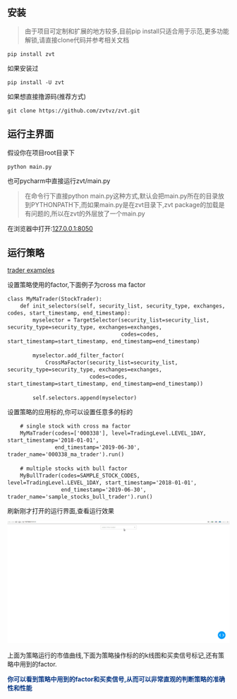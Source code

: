 ## 安装

> 由于项目可定制和扩展的地方较多,目前pip install只适合用于示范,更多功能解锁,请直接clone代码并参考相关文档

```
pip install zvt
```
如果安装过
```
pip install -U zvt
```
如果想直接撸源码(推荐方式)
```
git clone https://github.com/zvtvz/zvt.git
```
## 运行主界面
假设你在项目root目录下
```
python main.py
```
也可pycharm中直接运行zvt/main.py

> 在命令行下直接python main.py这种方式,默认会把main.py所在的目录放到PYTHONPATH下,而如果main.py是在zvt目录下,zvt package的加载是有问题的,所以在zvt的外层放了一个main.py

在浏览器中打开:[127.0.0.1:8050](http://127.0.0.1:8050)

## 运行策略
[trader examples](https://github.com/zvtvz/zvt/tree/master/examples/trader)

设置策略使用的factor,下面例子为cross ma factor
```
class MyMaTrader(StockTrader):
    def init_selectors(self, security_list, security_type, exchanges, codes, start_timestamp, end_timestamp):
        myselector = TargetSelector(security_list=security_list, security_type=security_type, exchanges=exchanges,
                                    codes=codes, start_timestamp=start_timestamp, end_timestamp=end_timestamp)

        myselector.add_filter_factor(
            CrossMaFactor(security_list=security_list, security_type=security_type, exchanges=exchanges,
                          codes=codes, start_timestamp=start_timestamp, end_timestamp=end_timestamp))

        self.selectors.append(myselector)

```
设置策略的应用标的,你可以设置任意多的标的
```
    # single stock with cross ma factor
    MyMaTrader(codes=['000338'], level=TradingLevel.LEVEL_1DAY, start_timestamp='2018-01-01',
               end_timestamp='2019-06-30', trader_name='000338_ma_trader').run()
    
    # multiple stocks with bull factor
    MyBullTrader(codes=SAMPLE_STOCK_CODES, level=TradingLevel.LEVEL_1DAY, start_timestamp='2018-01-01',
                 end_timestamp='2019-06-30', trader_name='sample_stocks_bull_trader').run()
```

刷新刚才打开的运行界面,查看运行效果
<p align="center"><img src='trader_list_view.gif'/></p>

上面为策略运行的市值曲线,下面为策略操作标的的k线图和买卖信号标记,还有策略中用到的factor.

**<span style="color:#073785">你可以看到策略中用到的factor和买卖信号,从而可以非常直观的判断策略的准确性和性能</span>**